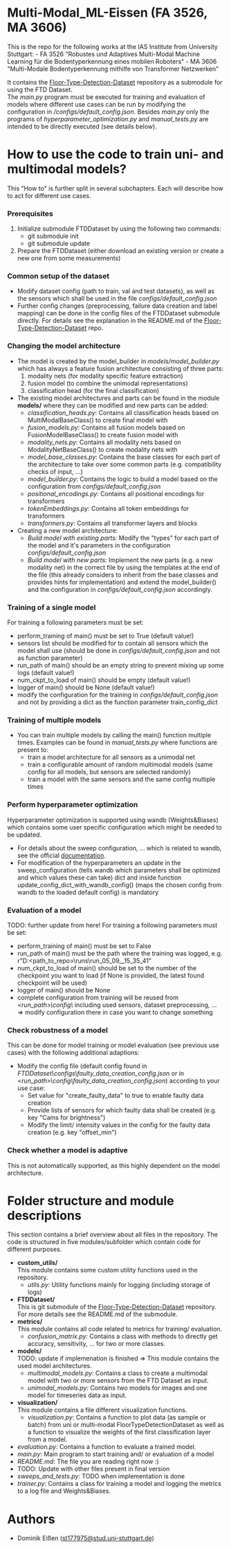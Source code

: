 # Multi-Modal_ML-Eissen (FA 3526, MA 3606)
This is the repo for the following works at the IAS Institute from University Stuttgart:
    - FA 3526 "Robustes und Adaptives Multi-Modal Machine Learning für die Bodentyperkennung eines mobilen Roboters"
    - MA 3606 "Multi-Modale Bodentyperkennung mithilfe von Transformer Netzwerken"
    
It contains the [Floor-Type-Detection-Dataset](https://github.tik.uni-stuttgart.de/ac136427/Floor-Type-Detection-Dataset) repository as a submodule for using the FTD Dataset. \
The *main.py* program must be executed for training and evaluation of models where different use cases can be run by modifying the configuration in */configs/default_config.json*.
Besides *main.py* only the programs of *hyperparameter_optimization.py* and *manual_tests.py* are intended to be directly executed (see details below). 

# How to use the code to train uni- and multimodal models?
This "How to" is further split in several subchapters. Each will describe how to act for different use cases.
### Prerequisites
1. Initialize submodule FTDDataset by using the following two commands:
    - git submodule init
    - git submodule update
2. Prepare the FTDDataset (either download an existing version or create a new one from some measurements)
### Common setup of the dataset
- Modify dataset config (path to train, val and test datasets), as well as the sensors which shall be used in the file *configs/default_config.json*
- Further config changes (preprocessing, failure data creation and label mapping) can be done in the config files of the FTDDataset submodule directly. For details see the explanation in the README.md of the [Floor-Type-Detection-Dataset](https://github.tik.uni-stuttgart.de/ac136427/Floor-Type-Detection-Dataset) repo.
### Changing the model architecture
- The model is created by the model_builder in *models/model_builder.py* which has always a feature fusion architecture consisting of three parts:
    1. modality nets (for modality specific feature extraction)
    2. fusion model (to combine the unimodal representations)
    3. classification head (for the final classification)
- The existing model architectures and parts can be found in the module **models/** where they can be modified and new parts can be added:
    - *classification_heads.py*: Contains all classification heads based on MultiModalBaseClass() to create final model with
    - *fusion_models.py*: Contains all fusion models based on FusionModelBaseClass() to create fusion model with
    - *modality_nets.py*: Contains all modality nets based on ModalityNetBaseClass() to create modality nets with
    - *model_base_classes.py*: Contains the base classes for each part of the architecture to take over some common parts (e.g. compatibility checks of input, ...) 
    - *model_builder.py*: Contains the logic to build a model based on the configuration from *configs/default_config.json*
    - *positional_encodings.py*: Contains all positional encodings for transformers
    - *tokenEmbeddings.py*: Contains all token embeddings for transformers
    - *transformers.py*: Contains all transformer layers and blocks
- Creating a new model architecture:
    - *Build model with existing parts:* Modify the "types" for each part of the model and it's parameters in the configuration *configs/default_config.json*
    - *Build model with new parts:* Implement the new parts (e.g. a new modality net) in the correct file by using the templates at the end of the file (this already considers to inherit from the base classes and provides hints for implementation) and extend the model_builder() and the configuration in *configs/default_config.json* accordingly.

### Training of a single model
For training a following parameters must be set:
- perform_training of main() must be set to True (default value!)
- sensors list should be modified for to contain all sensors which the model shall use (should be done in *configs/default_config.json* and not as function parameter)
- run_path of main() should be an empty string to prevent mixing up some logs (default value!)
- num_ckpt_to_load of main() should be empty (default value!)
- logger of main() should be None (default value!)
- modify the configuration for the training in *configs/default_config.json* and not by providing a dict as the function parameter train_config_dict
### Training of multiple models
- You can train multiple models by calling the main() function multiple times. Examples can be found in *manual_tests.py* where functions are present to:
    - train a model architecture for all sensors as a unimodal net
    - train a configurable amount of random multimodal models (same config for all models, but sensors are selected randomly)
    - train a model with the same sensors and the same config multiple times
### Perform hyperparameter optimization
Hyperparameter optimization is supported using wandb (Weights&Biases) which contains some user specific configuration which might be needed to be updated.
- For details about the sweep configuration, ... which is related to wandb, see the official [documentation](https://docs.wandb.ai/guides/sweeps).
- For modification of the hyperparameters an update in the sweep_configuration (tells wandb which parameters shall be optimized and which values these can take) dict and inside function update_config_dict_with_wandb_config() (maps the chosen config from wandb to the loaded default config) is mandatory

### Evaluation of a model
TODO: further update from here!
For training a following parameters must be set:
- perform_training of main() must be set to False
- run_path of main() must be the path where the training was logged, e.g. r"D:\<path_to_repo>\runs\run_05_09__15_35_41"
- num_ckpt_to_load of main() should be set to the number of the checkpoint you want to load (if None is provided, the latest found checkpoint will be used)
- logger of main() should be None
- complete configuration from training will be reused from *<run_path>\config\\* including used sensors, dataset preprocessing, ...\
=> modify configuration there in case you want to change something
### Check robustness of a model
This can be done for model training or model evaluation (see previous use cases) with the following additional adaptions:
- Modify the config file (default config found in *FTDDataset\configs\faulty_data_creation_config.json* or in *<run_path>\config\faulty_data_creation_config.json*) according to your use case:
    - Set value for "create_faulty_data" to true to enable faulty data creation
    - Provide lists of sensors for which faulty data shall be created (e.g. key "Cams for brightness")
    - Modify the limit/ intensity values in the config for the faulty data creation (e.g. key "offset_min")
### Check whether a model is adaptive
This is not automatically supported, as this highly dependent on the model architecture.

# Folder structure and module descriptions
This section contains a brief overview about all files in the repository. The code is structured in five modules/subfolder which contain code for different purposes.
- **custom_utils/** \
This module contains some custom utility functions used in the repository.
    - *utils.py:* Utility functions mainly for logging (including storage of logs)
- **FTDDataset/** \
This is git submodule of the [Floor-Type-Detection-Dataset](https://github.tik.uni-stuttgart.de/ac136427/Floor-Type-Detection-Dataset) repository. For more details see the README.md of the submodule.
- **metrics/** \
This module contains all code related to metrics for training/ evaluation.
    - *confusion_matrix.py:* Contains a class with methods to directly get accuracy, sensitivity, ... for two or more classes.
- **models/** \
TODO: update if implemenation is finished => This module contains the used model architectures.
    - *multimodal_models.py:* Contains a class to create a multimodal model with two or more sensors from the FTD Dataset as input.
    - *unimodal_models.py:* Contains two models for images and one model for timeseries data as input.
- **visualization/** \
This module contains a file different visualization functions.
    - *visualization.py:* Contains a function to plot data (as sample or batch) from uni or multi-modal FloorTypeDetectionDataset as well as a function to visualize the weights of the first classification layer from a model.
- *evaluation.py*: Contains a function to evaluate a trained model.
- *main.py*: Main program to start training and/ or evaluation of a model
- *README.md*: The file you are reading right now :)
- TODO: Update with other files present in final version
- *sweeps_and_tests.py*: TODO when implementation is done
- *trainer.py*: Contains a class for training a model and logging the metrics to a log file and Weights&Biases.

# Authors
- Dominik Eißen (st177975@stud.uni-stuttgart.de)